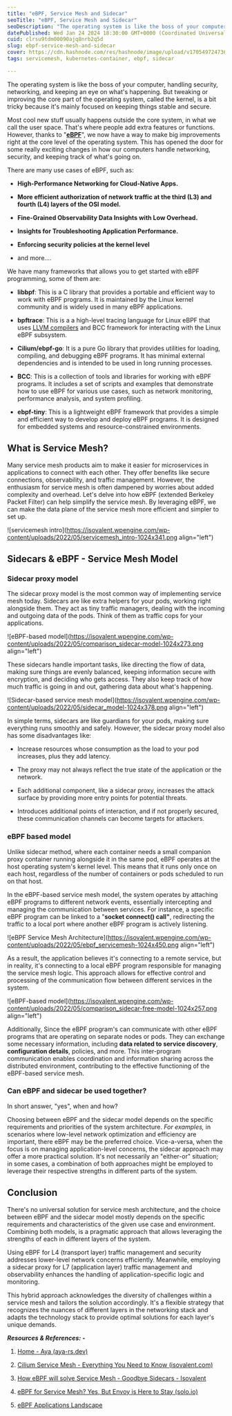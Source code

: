 ```yaml
---
title: "eBPF, Service Mesh and Sidecar"
seoTitle: "eBPF, Service Mesh and Sidecar"
seoDescription: "The operating system is like the boss of your computer, handling security, networking, and keeping an eye on what's happening."
datePublished: Wed Jan 24 2024 18:30:00 GMT+0000 (Coordinated Universal Time)
cuid: clrsu9tdm00090ajq8nrb2q5d
slug: ebpf-service-mesh-and-sidecar
cover: https://cdn.hashnode.com/res/hashnode/image/upload/v1705497247364/68117111-400b-4a29-b3dc-70627ff95c2b.png
tags: servicemesh, kubernetes-container, ebpf, sidecar

---
```


The operating system is like the boss of your computer, handling security, networking, and keeping an eye on what's happening. But tweaking or improving the core part of the operating system, called the kernel, is a bit tricky because it's mainly focused on keeping things stable and secure.

Most cool new stuff usually happens outside the core system, in what we call the user space. That's where people add extra features or functions. However, thanks to "[**eBPF**](http://ebpf.io)", we now have a way to make big improvements right at the core level of the operating system. This has opened the door for some really exciting changes in how our computers handle networking, security, and keeping track of what's going on.

There are many use cases of eBPF, such as:

* **High-Performance Networking for Cloud-Native Apps.**
    
* **More efficient authorization of network traffic at the third (L3) and fourth (L4) layers of the OSI model.**
    
* **Fine-Grained Observability Data Insights with Low Overhead.**
    
* **Insights for Troubleshooting Application Performance.**
    
* **Enforcing security policies at the kernel level**
    
* and more....
    

We have many frameworks that allows you to get started with eBPF programming, some of them are:

* **libbpf**: This is a C library that provides a portable and efficient way to work with eBPF programs. It is maintained by the Linux kernel community and is widely used in many eBPF applications.
    
* **bpftrace**: This is a a high-level tracing language for Linux eBPF that uses [LLVM compilers](https://en.wikipedia.org/wiki/LLVM) and BCC framework for interacting with the Linux eBPF subsystem.
    
* **Cilium/ebpf-go**: It is a pure Go library that provides utilities for loading, compiling, and debugging eBPF programs. It has minimal external dependencies and is intended to be used in long running processes.
    
* **BCC**: This is a collection of tools and libraries for working with eBPF programs. It includes a set of scripts and examples that demonstrate how to use eBPF for various use cases, such as network monitoring, performance analysis, and system profiling.
    
* **ebpf-tiny**: This is a lightweight eBPF framework that provides a simple and efficient way to develop and deploy eBPF programs. It is designed for embedded systems and resource-constrained environments.
    

## **What is Service Mesh?**

Many service mesh products aim to make it easier for microservices in applications to connect with each other. They offer benefits like secure connections, observability, and traffic management. However, the enthusiasm for service mesh is often dampened by worries about added complexity and overhead. Let's delve into how eBPF (extended Berkeley Packet Filter) can help simplify the service mesh. By leveraging eBPF, we can make the data plane of the service mesh more efficient and simpler to set up.

![servicemesh intro](https://isovalent.wpengine.com/wp-content/uploads/2022/05/servicemesh_intro-1024x341.png align="left")

## Sidecars & eBPF - Service Mesh Model

### **Sidecar proxy model**

The sidecar proxy model is the most common way of implementing service mesh today. Sidecars are like extra helpers for your pods, working right alongside them. They act as tiny traffic managers, dealing with the incoming and outgoing data of the pods. Think of them as traffic cops for your applications.

![eBPF-based model](https://isovalent.wpengine.com/wp-content/uploads/2022/05/comparison_sidecar-model-1024x273.png align="left")

These sidecars handle important tasks, like directing the flow of data, making sure things are evenly balanced, keeping information secure with encryption, and deciding who gets access. They also keep track of how much traffic is going in and out, gathering data about what's happening.

![Sidecar-based service mesh model](https://isovalent.wpengine.com/wp-content/uploads/2022/05/sidecar_model-1024x378.png align="left")

In simple terms, sidecars are like guardians for your pods, making sure everything runs smoothly and safely. However, the sidecar proxy model also has some disadvantages like:

* Increase resources whose consumption as the load to your pod increases, plus they add latency.
    
* The proxy may not always reflect the true state of the application or the network.
    
* Each additional component, like a sidecar proxy, increases the attack surface by providing more entry points for potential threats.
    
* Introduces additional points of interaction, and if not properly secured, these communication channels can become targets for attackers.
    

### **eBPF based model**

Unlike sidecar method, where each container needs a small companion proxy container running alongside it in the same pod, eBPF operates at the host operating system's kernel level. This means that it runs only once on each host, regardless of the number of containers or pods scheduled to run on that host.

In the eBPF-based service mesh model, the system operates by attaching eBPF programs to different network events, essentially intercepting and managing the communication between services. For instance, a specific eBPF program can be linked to a "**socket connect() call"**, redirecting the traffic to a local port where another eBPF program is actively listening.

![eBPF Service Mesh Architecture](https://isovalent.wpengine.com/wp-content/uploads/2022/05/ebpf_servicemesh-1024x450.png align="left")

As a result, the application believes it's connecting to a remote service, but in reality, it's connecting to a local eBPF program responsible for managing the service mesh logic. This approach allows for effective control and processing of the communication flow between different services in the system.

![eBPF-based model](https://isovalent.wpengine.com/wp-content/uploads/2022/05/comparison_sidecar-free-model-1024x257.png align="left")

Additionally, Since the eBPF program's can communicate with other eBPF programs that are operating on separate nodes or pods. They can exchange some necessary information, including **data related to service discovery**, **configuration details**, policies, and more. This inter-program communication enables coordination and information sharing across the distributed environment, contributing to the effective functioning of the eBPF-based service mesh.

### Can eBPF and sidecar be used together?

In short answer, "yes", when and how?

Choosing between eBPF and the sidecar model depends on the specific requirements and priorities of the system architecture. *For examples,* in scenarios where low-level network optimization and efficiency are important, there eBPF may be the preferred choice. Vice-a-versa, when the focus is on managing application-level concerns, the sidecar approach may offer a more practical solution. It's not necessarily an "either-or" situation; in some cases, a combination of both approaches might be employed to leverage their respective strengths in different parts of the system.

## Conclusion

There's no universal solution for service mesh architecture, and the choice between eBPF and the sidecar model mostly depends on the specific requirements and characteristics of the given use case and environment. Combining both models, is a pragmatic approach that allows leveraging the strengths of each in different layers of the system.

Using eBPF for L4 (transport layer) traffic management and security addresses lower-level network concerns efficiently. Meanwhile, employing a sidecar proxy for L7 (application layer) traffic management and observability enhances the handling of application-specific logic and monitoring.

This hybrid approach acknowledges the diversity of challenges within a service mesh and tailors the solution accordingly. It's a flexible strategy that recognizes the nuances of different layers in the networking stack and adapts the technology stack to provide optimal solutions for each layer's unique demands.

***Resources & References: -***

1. [Home - Aya (aya-rs.dev)](https://aya-rs.dev/)
    
2. [Cilium Service Mesh - Everything You Need to Know (isovalent.com)](https://isovalent.com/blog/post/cilium-service-mesh/)
    
3. [How eBPF will solve Service Mesh - Goodbye Sidecars - Isovalent](https://isovalent.com/blog/post/2021-12-08-ebpf-servicemesh/)
    
4. [eBPF for Service Mesh? Yes, But Envoy is Here to Stay (solo.io)](https://www.solo.io/blog/ebpf-for-service-mesh/)
    
5. [eBPF Applications Landscape](https://ebpf.io/applications/)